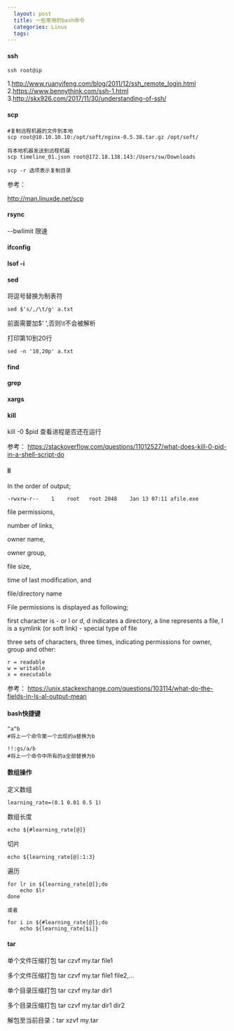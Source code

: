 ```yaml
---
  layout: post
  title: 一些常用的bash命令
  categories: Linux
  tags:
---
```


#### ssh

    ssh root@ip

1.http://www.ruanyifeng.com/blog/2011/12/ssh_remote_login.html
2.https://www.bennythink.com/ssh-1.html
3.http://skx926.com/2017/11/30/understanding-of-ssh/

#### scp

    #复制远程机器的文件到本地
    scp root@10.10.10.10:/opt/soft/nginx-0.5.38.tar.gz /opt/soft/

    将本地机器发送到远程机器
    scp timeline_01.json root@172.18.138.143:/Users/sw/Downloads

    scp -r 选项表示复制目录

参考：

http://man.linuxde.net/scp

#### rsync

--bwlimit 限速


#### ifconfig


#### lsof -i


#### sed

将逗号替换为制表符

    sed $'s/,/\t/g' a.txt

前面需要加$' ',否则\t不会被解析

打印第10到20行

    sed -n '10,20p' a.txt


#### find

#### grep

#### xargs

#### kill

kill -0 $pid 查看进程是否还在运行

参考： https://stackoverflow.com/questions/11012527/what-does-kill-0-pid-in-a-shell-script-do

#### ll

In the order of output;

    -rwxrw-r--    1    root   root 2048    Jan 13 07:11 afile.exe

file permissions,

number of links,

owner name,

owner group,

file size,

time of last modification, and

file/directory name

File permissions is displayed as following;

first character is - or l or d, d indicates a directory, a line represents a file, l is a symlink (or soft link) - special type of file

three sets of characters, three times, indicating permissions for owner, group and other:

    r = readable
    w = writable
    x = executable

参考： https://unix.stackexchange.com/questions/103114/what-do-the-fields-in-ls-al-output-mean

#### bash快捷键

    ^a^b
    #将上一个命令第一个出现的a替换为b

    !!:gs/a/b
    #将上一个命令中所有的a全部替换为b  


#### 数组操作

定义数组

    learning_rate=(0.1 0.01 0.5 1)

数组长度

    echo ${#learning_rate[@]}

切片

    echo ${learning_rate[@]:1:3}


遍历

    for lr in ${learning_rate[@]};do
        echo $lr
    done

    或者

    for i in ${#learning_rate[@]};do
        echo ${learning_rate[$i]}

#### tar

单个文件压缩打包 tar czvf my.tar file1

多个文件压缩打包 tar czvf my.tar file1 file2,...

单个目录压缩打包 tar czvf my.tar dir1

多个目录压缩打包 tar czvf my.tar dir1 dir2

解包至当前目录：tar xzvf my.tar
